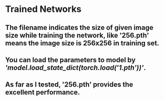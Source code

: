 # Trained Networks  

## The filename indicates the size of given image size while training the network, like '256.pth' means the image size is 256x256 in training set.  

## You can load the parameters to model by *'model.load_state_dict(torch.load('1.pth'))'*.   

## As far as I tested, '256.pth' provides the excellent performance.